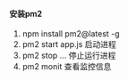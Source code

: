 #### 安装pm2
1. npm install pm2@latest -g
2. pm2 start app.js 启动进程
3. pm2 stop ... 停止运行进程
4. pm2 monit 查看监控信息
